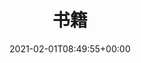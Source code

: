 ---
title: "书籍"
description: "使用IEC61499建立控制系统模型"
date: 2021-02-01T08:49:55+00:00
lastmod: 2021-02-01T08:49:55+00:00
draft: false
images: []
---